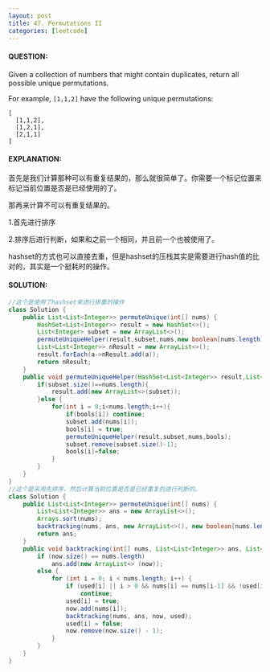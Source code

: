```yaml
---
layout: post
title: 47. Permutations II
categories: [leetcode]
---
```


#### QUESTION:

Given a collection of numbers that might contain duplicates, return all possible unique permutations.

For example,
`[1,1,2]` have the following unique permutations:

```
[
  [1,1,2],
  [1,2,1],
  [2,1,1]
]
```

#### EXPLANATION:

首先是我们计算那种可以有重复结果的，那么就很简单了。你需要一个标记位置来标记当前位置是否是已经使用的了。

那再来计算不可以有重复结果的。

1.首先进行排序

2.排序后进行判断，如果和之前一个相同，并且前一个也被使用了。



hashset的方式也可以直接去重，但是hashset的压栈其实是需要进行hash值的比对的，其实是一个挺耗时的操作。

#### SOLUTION:

```JAVA
//这个是使用了hashset来进行排重的操作
class Solution {
    public List<List<Integer>> permuteUnique(int[] nums) {
        HashSet<List<Integer>> result = new HashSet<>();
        List<Integer> subset = new ArrayList<>();
        permuteUniqueHelper(result,subset,nums,new boolean[nums.length]);
        List<List<Integer>> nResult = new ArrayList<>();
        result.forEach(a->nResult.add(a));
        return nResult;
    }
    public void permuteUniqueHelper(HashSet<List<Integer>> result,List<Integer> subset,int[] nums,boolean[] bools){
        if(subset.size()==nums.length){
            result.add(new ArrayList<>(subset));
        }else {
            for(int i = 0;i<nums.length;i++){
                if(bools[i]) continue;
                subset.add(nums[i]);
                bools[i] = true;
                permuteUniqueHelper(result,subset,nums,bools);
                subset.remove(subset.size()-1);
                bools[i]=false;
            }
        }
    }
}
//这个是采用先排序，然后计算当前位置是否是已经重复的进行判断的。
class Solution {
    public List<List<Integer>> permuteUnique(int[] nums) {
        List<List<Integer>> ans = new ArrayList<>();
        Arrays.sort(nums);
        backtracking(nums, ans, new ArrayList<>(), new boolean[nums.length]);
        return ans;
    }
    public void backtracking(int[] nums, List<List<Integer>> ans, List<Integer> now, boolean[] used) {
        if (now.size() == nums.length)
            ans.add(new ArrayList<> (now));
        else {
            for (int i = 0; i < nums.length; i++) {
                if (used[i] || i > 0 && nums[i] == nums[i-1] && !used[i-1])
                    continue;
                used[i] = true;
                now.add(nums[i]);
                backtracking(nums, ans, now, used);
                used[i] = false;
                now.remove(now.size() - 1);
            }  
        }
    }
}
```

